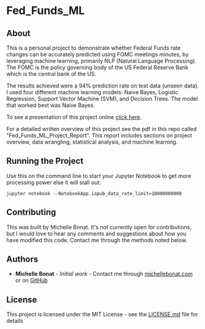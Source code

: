 # Fed_Funds_ML

## About
This is a personal project to demonstrate whether Federal Funds rate changes can be accurately predicted 
using FOMC meetings minutes, by leveraging machine learning, primarily NLP (Natural Language Processing). 
The FOMC is the policy governing body of the US Federal Reserve Bank which is the central bank of the US.

The results achieved were a 94% prediction rate on test data (unseen data). I used four different machine 
learning models: Naive Bayes, Logistic Regression, Support Vector Machine (SVM), and Decision Trees. 
The model that worked best was Naive Bayes. 

To see a presentation of this project online [click here](http://bit.ly/Fed_Funds_NLP). 

For a detailed wriiten overview of this project see the pdf in this repo called "Fed_Funds_ML_Project_Report". 
This report includes sections on project overview, data wrangling, statistical analysis, and machine learning.

## Running the Project

Use this on the command line to start your Jupyter Notebook to get more processing power else it will stall out:

```jupyter notebook --NotebookApp.iopub_data_rate_limit=10000000000```

## Contributing

This was built by Michelle Bonat. It's not currently open for contributions, but I would love to hear any comments and suggestions about how you have modified this code. 
Contact me through the methods noted below. 

## Authors

* **Michelle Bonat** - *Initial work* - Contact me through [michellebonat.com](http://michellebonat.com/) or on [GitHub](https://github.com/michellebonat) 

## License

This project is licensed under the MIT License - see the [LICENSE.md](LICENSE.md) file for details
